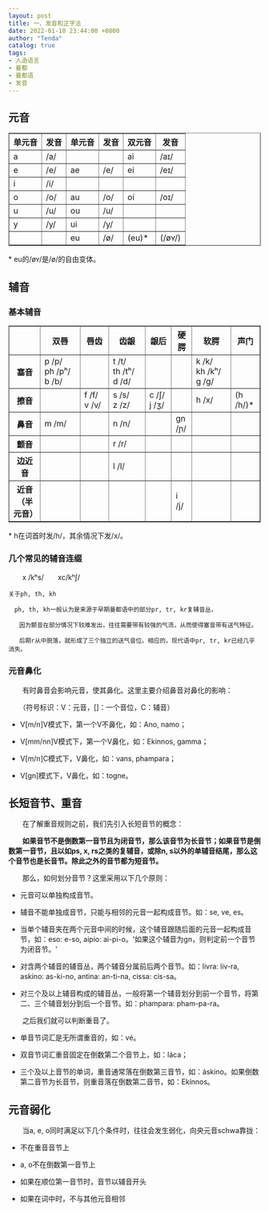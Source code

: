 ```yaml
---
layout: post
title: 一、发音和正字法
date: 2022-01-10 23:44:00 +0800
author: "Tenda"
catalog: true
tags:
- 人造语言
- 曼都
- 曼都语
- 发音
---
```


## 元音

<table border="1">
  <tr>
    <th>单元音</th>
    <th>发音</th>
    <th>单元音</th>
    <th>发音</th>
    <th>双元音</th>
    <th>发音</th>
  </tr>
  <tr>
    <td>a</td>
    <td>/a/</td>
    <td></td>
    <td></td>
    <td>ai</td>
    <td>/aɪ/</td>
  </tr>
  <tr>
    <td>e</td>
    <td>/e/</td>
    <td>ae</td>
    <td>/e/</td>
    <td>ei</td>
    <td>/eɪ/</td>
  </tr>
  <tr>
    <td>i</td>
    <td>/i/</td>
    <td></td>
    <td></td>
    <td></td>
    <td></td>
  </tr>
  <tr>
    <td>o</td>
    <td>/o/</td>
    <td>au</td>
    <td>/o/</td>
    <td>oi</td>
    <td>/oɪ/</td>
  </tr>
  <tr>
    <td>u</td>
    <td>/u/</td>
    <td>ou</td>
    <td>/u/</td>
    <td></td>
    <td></td>
  </tr>
  <tr>
    <td>y</td>
    <td>/y/</td>
    <td>ui</td>
    <td>/y/</td>
    <td></td>
    <td></td>
  </tr>
  <tr>
    <td></td>
    <td></td>
    <td>eu</td>
    <td>/ø/</td>
    <td>(eu)*</td>
    <td>(/øʏ/)</td>
  </tr>
</table>

\* eu的/øʏ/是/ø/的自由变体。

## 辅音

### 基本辅音

<table border="1">
  <tr>
    <th></th>
    <th>双唇</th>
    <th>唇齿</th>
    <th>齿龈</th>
    <th>龈后</th>
    <th>硬腭</th>
    <th>软腭</th>
    <th>声门</th>
  </tr>
  <tr>
    <th>塞音</th>
    <td>p /p/　ph /pʰ/　b /b/</td>
    <td></td>
    <td>t /t/　th /tʰ/　d /d/</td>
    <td></td>
    <td></td>
    <td>k /k/　kh /kʰ/　g /g/</td>
    <td></td>
  </tr>
  <tr>
    <th>擦音</th>
    <td></td>
    <td>f /f/　v /v/</td>
    <td>s /s/　z /z/</td>
    <td>c /ʃ/　j /ʒ/</td>
    <td></td>
    <td>h /x/</td>
    <td>(h /h/)*</td>
  </tr>
  <tr>
    <th>鼻音</th>
    <td>m /m/</td>
    <td></td>
    <td>n /n/</td>
    <td></td>
    <td>gn /ɲ/</td>
    <td></td>
    <td></td>
  </tr>
  <tr>
    <th>颤音</th>
    <td></td>
    <td></td>
    <td>r /r/</td>
    <td></td>
    <td></td>
    <td></td>
    <td></td>
  </tr>
  <tr>
    <th>边近音</th>
    <td></td>
    <td></td>
    <td>l /l/</td>
    <td></td>
    <td></td>
    <td></td>
    <td></td>
  </tr>
  <tr>
    <th>近音（半元音）</th>
    <td></td>
    <td></td>
    <td></td>
    <td></td>
    <td>i /j/</td>
    <td></td>
    <td></td>
  </tr>
</table>

\* h在词首时发/h/，其余情况下发/x/。

### 几个常见的辅音连缀

　　x /kʰs/　　xc/kʰʃ/

```
关于ph, th, kh

　ph, th, kh一般认为是来源于早期曼都语中的部分pr, tr, kr复辅音丛，
  
   因为颤音在部分情况下较难发出，往往需要带有较强的气流，从而使得塞音带有送气特征。
   
   后期r从中脱落，就形成了三个独立的送气音位。相应的，现代语中pr, tr, kr已经几乎消失。

```

### 元音鼻化

　　有时鼻音会影响元音，使其鼻化。这里主要介绍鼻音对鼻化的影响：

　　（符号标识：V：元音，[]：一个音位，C：辅音）

* V[m/n]V模式下，第一个V不鼻化，如：Ano, namo；

* V[mm/nn]V模式下，第一个V鼻化，如：Ekinnos, gamma；

* V[m/n]C模式下，V鼻化，如：vans, phampara；

* V[gn]模式下，V鼻化，如：togne。

## 长短音节、重音

　　在了解重音规则之前，我们先引入长短音节的概念：

　　**如果音节不是倒数第一音节且为闭音节，那么该音节为长音节；如果音节是倒数第一音节，且以如ps, x, rs之类的复辅音，或除n, s以外的单辅音结尾，那么这个音节也是长音节。除此之外的音节都为短音节。**

　　那么，如何划分音节？这里采用以下几个原则：

+ 元音可以单独构成音节。

+ 辅音不能单独成音节，只能与相邻的元音一起构成音节。如：se, ve, es。

+ 当单个辅音夹在两个元音中间的时候，这个辅音跟随后面的元音一起构成音节，如：eso: e-so, aipio: ai-pi-o。'如果这个辅音为gn，则判定前一个音节为闭音节。'

+ 对含两个辅音的辅音丛，两个辅音分属前后两个音节。如：livra: liv-ra, askino: as-ki-no, antina: an-ti-na, cissa: cis-sa。

+ 对三个及以上辅音构成的辅音丛，一般将第一个辅音划分到前一个音节，将第二、三个辅音划分到后一个音节。如：phampara: pham-pa-ra。

　　之后我们就可以判断重音了。

+ 单音节词汇是无所谓重音的，如：vé。

+ 双音节词汇重音固定在倒数第二个音节上，如：láca；

+ 三个及以上音节的单词，重音通常落在倒数第三音节，如：áskino。如果倒数第二音节为长音节，则重音落在倒数第二音节，如：Ekínnos。

## 元音弱化

　　当a, e, o同时满足以下几个条件时，往往会发生弱化，向央元音schwa靠拢：

+ 不在重音音节上

+ a, o不在倒数第一音节上

+ 如果在顺位第一音节时，音节以辅音开头

+ 如果在词中时，不与其他元音相邻
